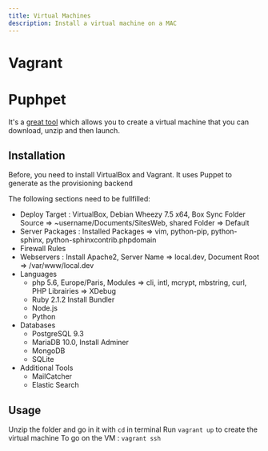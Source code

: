 ```yaml
---
title: Virtual Machines
description: Install a virtual machine on a MAC
---
```


# Vagrant

# Puphpet

It's a [great tool](https://puphpet.com) which allows you to create a virtual machine that you can download, unzip and then launch.

## Installation

Before, you need to install VirtualBox and Vagrant. It uses Puppet to generate as the provisioning backend

The following sections need to be fullfilled:
- Deploy Target : VirtualBox, Debian Wheezy 7.5 x64, Box Sync Folder Source => ~username/Documents/SitesWeb, shared Folder => Default
- Server Packages : Installed Packages => vim, python-pip, python-sphinx, python-sphinxcontrib.phpdomain
- Firewall Rules
- Webservers : Install Apache2, Server Name => local.dev, Document Root => /var/www/local.dev
- Languages
  - php 5.6, Europe/Paris, Modules => cli, intl, mcrypt, mbstring, curl, PHP Librairies => XDebug
  - Ruby 2.1.2 Install Bundler
  - Node.js
  - Python
- Databases
  - PostgreSQL 9.3
  - MariaDB 10.0, Install Adminer
  - MongoDB
  - SQLite
- Additional Tools
  - MailCatcher
  - Elastic Search

## Usage

Unzip the folder and go in it with `cd` in terminal
Run `vagrant up` to create the virtual machine
To go on the VM : `vagrant ssh`
